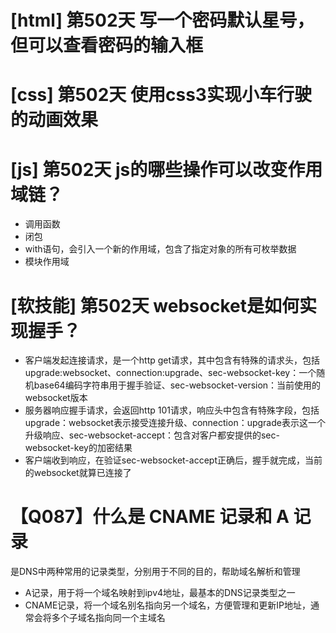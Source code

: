 # [html] 第502天 写一个密码默认星号，但可以查看密码的输入框

# [css] 第502天 使用css3实现小车行驶的动画效果

# [js] 第502天 js的哪些操作可以改变作用域链？

- 调用函数
- 闭包
- with语句，会引入一个新的作用域，包含了指定对象的所有可枚举数据
- 模块作用域

# [软技能] 第502天 websocket是如何实现握手？

- 客户端发起连接请求，是一个http get请求，其中包含有特殊的请求头，包括upgrade:websocket、connection:upgrade、sec-websocket-key：一个随机base64编码字符串用于握手验证、sec-websocket-version：当前使用的websocket版本
- 服务器响应握手请求，会返回http 101请求，响应头中包含有特殊字段，包括upgrade：websocket表示接受连接升级、connection：upgrade表示这一个升级响应、sec-websocket-accept：包含对客户都安提供的sec-websocket-key的加密结果
- 客户端收到响应，在验证sec-websocket-accept正确后，握手就完成，当前的websocket就算已连接了

# 【Q087】什么是 CNAME 记录和 A 记录

是DNS中两种常用的记录类型，分别用于不同的目的，帮助域名解析和管理
- A记录，用于将一个域名映射到ipv4地址，最基本的DNS记录类型之一
- CNAME记录，将一个域名别名指向另一个域名，方便管理和更新IP地址，通常会将多个子域名指向同一个主域名
